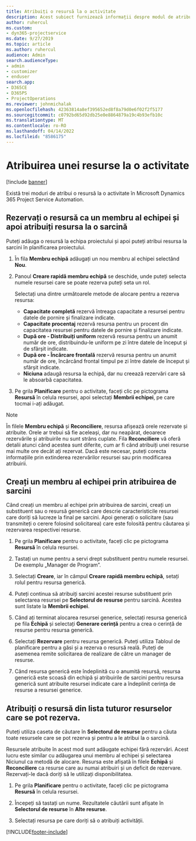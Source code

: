 ```yaml
---
title: Atribuiți o resursă la o activitate
description: Acest subiect furnizează informații despre modul de atribuire a resurselor la activități.
author: ruhercul
ms.custom:
- dyn365-projectservice
ms.date: 9/27/2019
ms.topic: article
ms.author: ruhercul
audience: Admin
search.audienceType:
- admin
- customizer
- enduser
search.app:
- D365CE
- D365PS
- ProjectOperations
ms.reviewer: johnmichalak
ms.openlocfilehash: 42363814a8ef395652ed8f8a79d0e6f02f2f5177
ms.sourcegitcommit: c0792bd65d92db25e0e8864879a19c4b93efb10c
ms.translationtype: MT
ms.contentlocale: ro-RO
ms.lasthandoff: 04/14/2022
ms.locfileid: "8586175"
---
```

# <a name="assign-a-resource-to-a-task"></a>Atribuirea unei resurse la o activitate

[!include [banner](../includes/psa-now-project-operations.md)]

Există trei moduri de atribui o resursă la o activitate în Microsoft Dynamics 365 Project Service Automation.

## <a name="book-a-resource-as-a-team-member-and-then-assign-the-resource-to-a-task"></a>Rezervați o resursă ca un membru al echipei și apoi atribuiți resursa la o sarcină

Puteți adăuga o resursă la echipa proiectului și apoi puteți atribui resursa la sarcini în planificarea proiectului.

1. În fila **Membru echipă** adăugați un nou membru al echipei selectând **Nou**. 

2. Panoul **Creare rapidă membru echipă** se deschide, unde puteți selecta numele resursei care se poate rezerva puteți seta un rol. 

    Selectați una dintre următoarele metode de alocare pentru a rezerva resursa:

    - **Capacitate completă** rezervă întreaga capacitate a resursei pentru datele de pornire și finalizare indicate.
    - **Capacitate procentaj** rezervă resursa pentru un procent din capacitatea resursei pentru datele de pornire și finalizare indicate.
    - **După ore - Distribuiți uniform** rezervă resursa pentru un anumit număr de ore, distribuindu-le uniform pe zi între datele de început și de sfârșit indicate.
    - **După ore - Încărcare frontală** rezervă resursa pentru un anumit număr de ore, încărcând frontal timpul pe zi între datele de început și sfârșit indicate.
    - **Niciuna** adaugă resursa la echipă, dar nu creează rezervări care să le absoarbă capacitatea.

3. Pe grila **Planificare** pentru o activitate, faceți clic pe pictograma **Resursă** în celula resursei, apoi selectați **Membrii echipei**, pe care tocmai i-ați adăugat. 

> [!NOTE]
> În filele **Membru echipă** și **Reconciliere**, resursa afișează orele rezervate și atribuite. Orele ar trebui să fie aceleași, dar nu neapărat, deoarece rezervările și atribuirile nu sunt strâns cuplate. Fila **Reconciliere** vă oferă detalii atunci când acestea sunt diferite, cum ar fi când atribuiți unei resurse mai multe ore decât ați rezervat. Dacă este necesar, puteți corecta informațiile prin extinderea rezervărilor resursei sau prin modificarea atribuirii.

## <a name="create-a-generic-team-member-through-task-assignment"></a>Creați un membru al echipei prin atribuirea de sarcini

Când creați un membru al echipei prin atribuirea de sarcini, creați un substituent sau o resursă generică care descrie caracteristicile resursei care doriți să lucreze la final pe sarcini. Apoi generați o solicitare (sau transmiteți o cerere folosind solicitarea) care este folosită pentru căutarea și rezervarea respectivei resurse.

1. Pe grila **Planificare** pentru o activitate, faceți clic pe pictograma **Resursă** în celula resursei.

2. Tastați un nume pentru a servi drept substituent pentru numele resursei. De exemplu „Manager de Program”.

3. Selectați **Creare**, iar în câmpul **Creare rapidă membru echipă**, setați rolul pentru resursa generică.

4. Puteți continua să atribuiți sarcini acestei resurse substituent prin selectarea resursei pe **Selectorul de resurse** pentru sarcină. Acestea sunt listate la **Membrii echipei**.

5. Când ați terminat alocarea resursei generice, selectați resursa generică pe fila **Echipă** și selectați **Generare cerință** pentru a crea o cerință de resurse pentru resursa generică.

6. Selectați **Rezervare** pentru resursa generică. Puteți utiliza Tabloul de planificare pentru a găsi și a rezerva o resursă reală. Puteți de asemenea remite solicitarea de realizare de către un manager de resurse.

7. Când resursa generică este îndeplinită cu o anumită resursă, resursa generică este scoasă din echipă și atribuirile de sarcini pentru resursa generică sunt atribuite resursei indicate care a îndeplinit cerința de resurse a resursei generice.

## <a name="assign-a-named-resource-from-the-list-of-all-bookable-resources"></a>Atribuiți o resursă din lista tuturor resurselor care se pot rezerva.

Puteți utiliza caseta de căutare în **Selectorul de resurse** pentru a căuta toate resursele care se pot rezerva și pentru a le atribui la o sarcină.

Resursele atribuite în acest mod sunt adăugate echipei fără rezervări. Acest lucru este similar cu adăugarea unui membru al echipei și selectarea Niciunul ca metodă de alocare. Resursa este afișată în filele **Echipă** și **Reconciliere** ca resurse care au numai atribuiri și un deficit de rezervare. Rezervați-le dacă doriți să le utilizați disponibilitatea.

1. Pe grila **Planificare** pentru o activitate, faceți clic pe pictograma **Resursă** în celula resursei.

2. Începeți să tastați un nume. Rezultatele căutării sunt afișate în **Selectorul de resurse** în **Alte resurse**.

3. Selectați resursa pe care doriți să o atribuiți activității.



[!INCLUDE[footer-include](../includes/footer-banner.md)]
